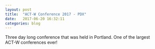 ```yaml
---
layout: post
title:  "ACT-W Conference 2017 - PDX"
date:   2017-06-20 16:32:11
categories: blog
---
```

Three day long conference that was held in Portland. One of the largest ACT-W conferences ever!
